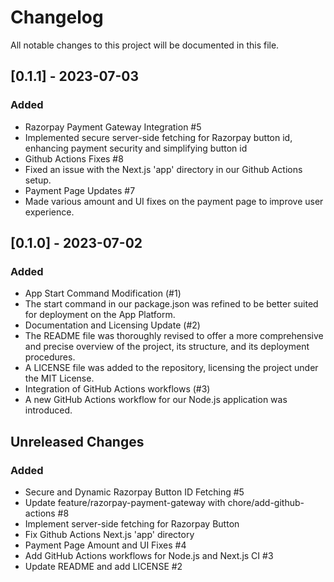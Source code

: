 # Changelog

All notable changes to this project will be documented in this file.

## [0.1.1] - 2023-07-03
### Added
- Razorpay Payment Gateway Integration #5 
- Implemented secure server-side fetching for Razorpay button id, enhancing payment security and simplifying button id
- Github Actions Fixes #8 
- Fixed an issue with the Next.js 'app' directory in our Github Actions setup.
- Payment Page Updates #7 
- Made various amount and UI fixes on the payment page to improve user experience.

## [0.1.0] - 2023-07-02
### Added
- App Start Command Modification (#1)
- The start command in our package.json was refined to be better suited for deployment on the App Platform.
- Documentation and Licensing Update (#2)
- The README file was thoroughly revised to offer a more comprehensive and precise overview of the project, its structure, and its deployment procedures.
- A LICENSE file was added to the repository, licensing the project under the MIT License.
- Integration of GitHub Actions workflows (#3)
- A new GitHub Actions workflow for our Node.js application was introduced.

## Unreleased Changes
### Added
- Secure and Dynamic Razorpay Button ID Fetching #5
- Update feature/razorpay-payment-gateway with chore/add-github-actions #8
- Implement server-side fetching for Razorpay Button
- Fix Github Actions Next.js 'app' directory
- Payment Page Amount and UI Fixes #4
- Add GitHub Actions workflows for Node.js and Next.js CI #3
- Update README and add LICENSE #2
